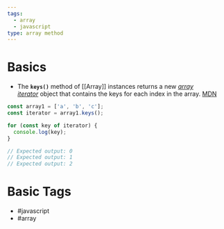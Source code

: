 ```yaml
---
tags:
  - array
  - javascript
type: array method
---
```

# Basics
- The **`keys()`** method of [[Array]] instances returns a new _[array iterator](https://developer.mozilla.org/en-US/docs/Web/JavaScript/Reference/Global_Objects/Iterator)_ object that contains the keys for each index in the array. [MDN](https://developer.mozilla.org/en-US/docs/Web/JavaScript/Reference/Global_Objects/Array/keys)
```javascript
const array1 = ['a', 'b', 'c'];
const iterator = array1.keys();

for (const key of iterator) {
  console.log(key);
}

// Expected output: 0
// Expected output: 1
// Expected output: 2
```
# Basic Tags
- #javascript 
- #array 
